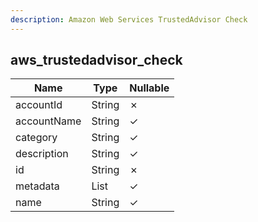 ```yaml
---
description: Amazon Web Services TrustedAdvisor Check
---
```

aws_trustedadvisor_check
------------------------

| **Name**    | **Type**     | **Nullable** |
| ----------- | ------------ | ------------ |
| accountId   | String       | &cross;      |
| accountName | String       | &check;      |
| category    | String       | &check;      |
| description | String       | &check;      |
| id          | String       | &cross;      |
| metadata    | List<String> | &check;      |
| name        | String       | &check;      |
